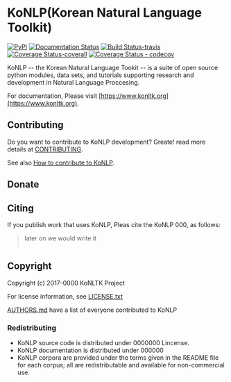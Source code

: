# KoNLP(Korean Natural Language Toolkit)
[![PyPI](https://img.shields.io/pypi/v/konlp.svg)](https://pypi.python.org/pypi/konlp) [![Documentation Status](https://readthedocs.org/projects/konlp/badge/?version=latest)](http://konlp.readthedocs.io/en/latest/?badge=latest) [![Build Status-travis](https://travis-ci.org/hyunyoung2/Hyunyoun2_konlp_test.svg?branch=master)](https://travis-ci.org/hyunyoung2/Hyunyoun2_konlp_test) [![Coverage Status-coverall](https://coveralls.io/repos/github/hyunyoung2/Hyunyoun2_konlp_test/badge.svg?branch=master)](https://coveralls.io/github/hyunyoung2/Hyunyoun2_konlp_test?branch=master) [![Coverage Status - codecov](https://codecov.io/gh/hyunyoung2/Hyunyoun2_konlp_test/branch/master/graph/badge.svg)](https://codecov.io/gh/hyunyoung2/Hyunyoun2_konlp_test)

KoNLP -- the Korean Natural Language Tookit -- is a suite of open source python 
modules, data sets, and tutorials supporting research and development in Natural
Language Proccesing. 

For documentation, Please visit [https://www.konltk.org](https://www.konltk.org).


## Contributing 

Do you want to contribute to KoNLP development? Greate! read more details
at [CONTRIBUTING]().


See also [How to contribute to KoNLP]().

## Donate 


## Citing 

If you publish work that uses KoNLP, Pleas cite the KoNLP 000, as follows:

  > later on we would write it
  > ~~~~~


## Copyright

Copyright (c) 2017-0000 KoNLTK Project 

For license information, see [LICENSE.txt](LICENSE.txt)

[AUTHORS.md](AUTHORS.md) have a list of everyone contributed to KoNLP


### Redistributing 

 - KoNLP source code is distributed under 0000000 Lincense.
 - KoNLP documentation is distributed under 000000
 - KoNLP corpora are provided under the terms given in the README file for each
   corpus; all are redistributable and available for non-commercial use. 
